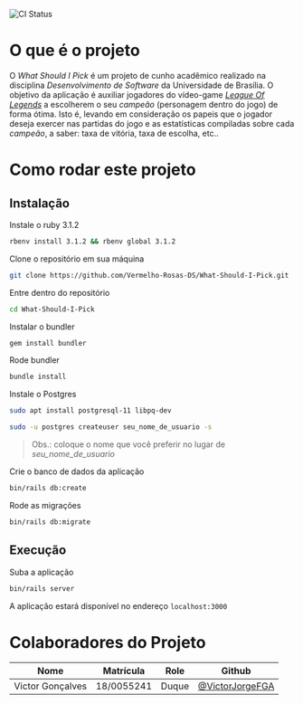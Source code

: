 ![CI Status](https://github.com/Vermelho-Rosas-DS/What-Should-I-Pick/actions/workflows/CI.yml/badge.svg)

# O que é o projeto

O _What Should I Pick_ é um projeto de cunho acadêmico realizado na disciplina _Desenvolvimento de Software_ da Universidade de Brasília. O objetivo da aplicação é auxiliar jogadores do vídeo-game [_League Of Legends_](https://www.leagueoflegends.com/pt-br/) a escolherem o seu _campeão_ (personagem dentro do jogo) de forma ótima. Isto é, levando em consideração os papeis que o jogador deseja exercer nas partidas do jogo e as estatísticas compiladas sobre cada _campeão_, a saber: taxa de vitória, taxa de escolha, etc..

# Como rodar este projeto

## Instalação
Instale o ruby 3.1.2
```bash
rbenv install 3.1.2 && rbenv global 3.1.2
```

Clone o repositório em sua máquina
```bash
git clone https://github.com/Vermelho-Rosas-DS/What-Should-I-Pick.git
```

Entre dentro do repositório
```bash
cd What-Should-I-Pick
```
Instalar o bundler
```bash
gem install bundler
```

Rode bundler
```bash
bundle install
```

Instale o Postgres
```bash
sudo apt install postgresql-11 libpq-dev
```
```bash
sudo -u postgres createuser seu_nome_de_usuario -s
```
> Obs.: coloque o nome que você preferir no lugar de _seu_nome_de_usuario_

Crie o banco de dados da aplicação
```bash
bin/rails db:create
```

Rode as migrações
```bash
bin/rails db:migrate
```

## Execução

Suba a aplicação
```bash
bin/rails server
```

A aplicação estará disponível no endereço `localhost:3000`

# Colaboradores do Projeto

| Nome | Matrícula | Role | Github |
| :--: | :-------: | :--: | :----: |
| Victor Gonçalves | 18/0055241 | Duque | [@VictorJorgeFGA](https://github.com/VictorJorgeFGA) |

